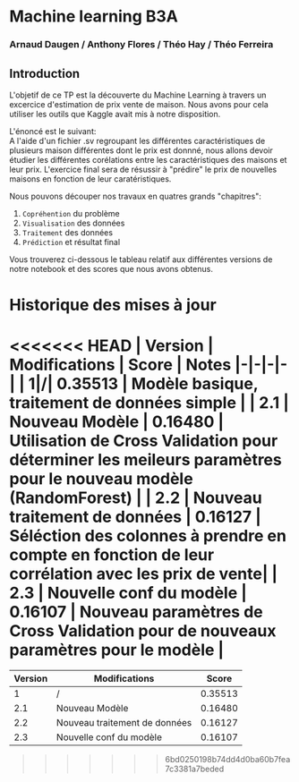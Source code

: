 # Machine learning B3A
### Arnaud Daugen / Anthony Flores / Théo Hay / Théo Ferreira

## Introduction 

L'objetif de ce TP est la découverte du Machine Learning à travers un excercice d'estimation  de prix vente de maison. Nous avons pour cela utiliser les outils que Kaggle avait mis à notre disposition.

L'énoncé est le suivant:  
 A l'aide d'un fichier .sv regroupant les différentes caractéristiques de plusieurs maison différentes dont le prix est donnné, nous allons devoir étudier les différentes corélations entre les caractéristiques des maisons et leur prix. L'exercice final sera de résussir à "prédire" le prix de nouvelles maisons en fonction de leur caratéristiques.

Nous pouvons découper nos travaux en quatres grands "chapitres":

1.  ``Copréhention`` du problème
2. ``Visualisation`` des données
3. ``Traitement`` des données
4. ``Prédiction`` et résultat final

Vous trouverez ci-dessous le tableau relatif aux différentes versions de notre notebook et des scores que nous avons obtenus.

# Historique des mises à jour
<<<<<<< HEAD
| Version | Modifications | Score | Notes
|-|-|-|-|
| 1|/| 0.35513 | Modèle basique, traitement de données simple |
| 2.1 | Nouveau Modèle | 0.16480 | Utilisation de Cross Validation pour déterminer les meileurs paramètres pour le nouveau modèle (RandomForest) |
| 2.2 | Nouveau traitement de données | 0.16127 | Séléction des colonnes à prendre en compte en fonction de leur corrélation avec les prix de vente|
| 2.3 | Nouvelle conf du modèle | 0.16107 | Nouveau paramètres de Cross Validation pour de nouveaux paramètres pour le modèle |
=======
|Version|Modifications|Score|
|-|-|-|
| 1|/| 0.35513 |
| 2.1 | Nouveau Modèle | 0.16480 |
| 2.2 | Nouveau traitement de données | 0.16127 |
| 2.3 | Nouvelle conf du modèle | 0.16107 |
>>>>>>> 6bd0250198b74dd4d0ba60b7fea7c3381a7beded
